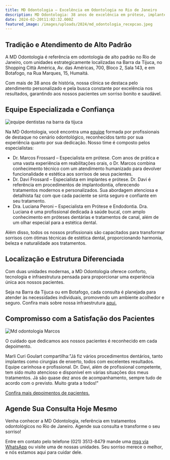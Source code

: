 ```yaml
---
title: MD Odontologia – Excelência em Odontologia no Rio de Janeiro
description: MD Odontologia: 38 anos de excelência em prótese, implantes e estética dental, com unidades na Barra e Botafogo. Agende sua consulta!
date: 2024-02-20t11:02:32.000Z
featured_image: /images/uploads/2024/md_odontologia_recepcao.jpeg
---
```


## Tradição e Atendimento de Alto Padrão

A MD Odontologia é referência em odontologia de alto padrão no Rio de Janeiro, com unidades estrategicamente localizadas na Barra da Tijuca, no Shopping Città América, Av. das Américas, 700, Bloco 2, Sala 143, e em Botafogo, na Rua Marques, 15, Humaitá.

Com mais de 38 anos de história, nossa clínica se destaca pelo atendimento personalizado e pela busca constante por excelência nos resultados, garantindo aos nossos pacientes um sorriso bonito e saudável.

## Equipe Especializada e Confiança

![equipe dentistas na barra da tijuca](/images/uploads/2024/equipe_md_completa.jpg)   

Na MD Odontologia, você encontra uma [equipe](https://mdfrossard.com.br/equipe/) formada por profissionais de destaque no cenário odontológico, reconhecidos tanto por sua experiência quanto por sua dedicação. Nosso time é composto pelos especialistas:

- Dr. Marcos Frossard – Especialista em prótese. Com anos de prática e uma vasta experiência em reabilitações orais, o Dr. Marcos combina conhecimento técnico com um atendimento humanizado para devolver funcionalidade e estética aos sorrisos de seus pacientes.
- Dr. Davi Frossard – Especialista em implantes e prótese. Dr. Davi é referência em procedimentos de implantodontia, oferecendo tratamentos modernos e personalizados. Sua abordagem atenciosa e detalhista faz com que cada paciente se sinta seguro e confiante em seu tratamento.
- Dra. Luciana Peroni – Especialista em Prótese e Endodontia. Dra. Luciana é uma profissional dedicada à saúde bucal, com amplo conhecimento em próteses dentárias e tratamentos de canal, além de um olhar especial para a estética dental.

Além disso, todos os nossos profissionais são capacitados para transformar sorrisos com ótimas técnicas de estética dental, proporcionando harmonia, beleza e naturalidade aos tratamentos.

## Localização e Estrutura Diferenciada

Com duas unidades modernas, a MD Odontologia oferece conforto, tecnologia e infraestrutura pensada para proporcionar uma experiência única aos nossos pacientes. 

Seja na Barra da Tijuca ou em Botafogo, cada consulta é planejada para atender às necessidades individuais, promovendo um ambiente acolhedor e seguro. Confira mais sobre nossa infraestrutura [aqui.](https://mdfrossard.com.br/estrutura/)

## Compromisso com a Satisfação dos Pacientes

![Md odontologia Marcos](images/uploads/2024/marcos_consultorio.jpg)   

O cuidado que dedicamos aos nossos pacientes é reconhecido em cada depoimento. 

Marli Curi Goulart compartilha:"Já fiz vários procedimentos dentários, tanto implantes como cirurgias de enxerto, todos com excelentes resultados. Equipe carinhosa e profissional. Dr. Davi, além de profissional competente, tem sido muito atencioso e disponível em várias situações dos meus tratamentos. Já são quase dez anos de acompanhamento, sempre tudo de acordo com o previsto. Muito grata a todos!" 

[Confira mais depoimentos de pacientes.](https://mdfrossard.com.br/depoimentos/)

## Agende Sua Consulta Hoje Mesmo

Venha conhecer a MD Odontologia, referência em tratamentos odontológicos no Rio de Janeiro. Agende sua consulta e transforme o seu sorriso! 

Entre em contato pelo telefone (021) 3513-8479 mande uma [msg via WhatsApp](https://api.whatsapp.com/send?phone=55021976637803) ou visite uma de nossas unidades. Seu sorriso merece o melhor, e nós estamos aqui para cuidar dele.




